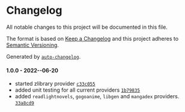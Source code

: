 # Changelog

All notable changes to this project will be documented in this file.

The format is based on [Keep a Changelog](https://keepachangelog.com/en/1.0.0/)
and this project adheres to [Semantic Versioning](https://semver.org/spec/v2.0.0.html).

Generated by [`auto-changelog`](https://github.com/CookPete/auto-changelog).

#### 1.0.0 - 2022--06-20

- started zlibrary provider [`c33c055`](https://github.com/consumet/consumet-extentions/commit/c33c055b3a2065e75f4571003e0267e7c0d240a5)
- added unit testing for all current providers [`1b79835`](https://github.com/consumet/consumet-extentions/commit/1b79835be747c8fbaee0656eeb0760c364cebc75)
- added `readlightnovels`, `gogoanime`, `libgen` and `mangadex` providers. [`33a8cd9`](https://github.com/consumet/consumet-extentions/commit/33a8cd9e8d1a909cef0ea7c32fcc696a600981fc)
